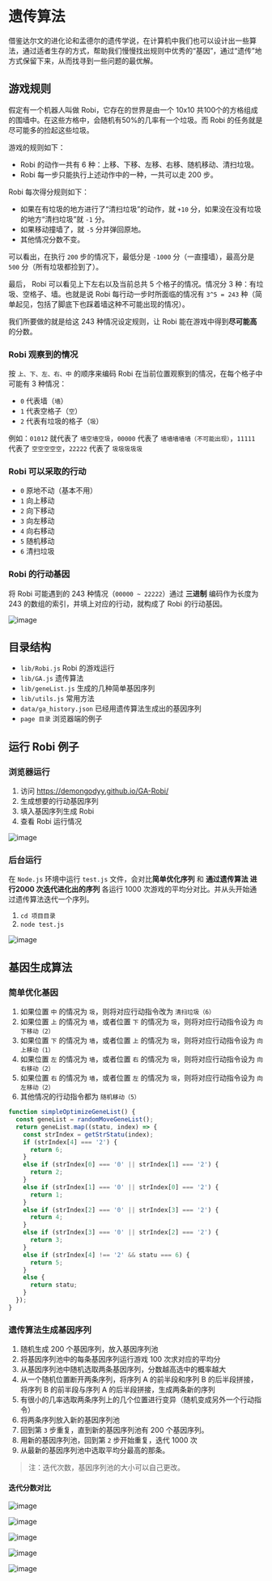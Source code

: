 # 遗传算法
借鉴达尔文的进化论和孟德尔的遗传学说，在计算机中我们也可以设计出一些算法，通过适者生存的方式，帮助我们慢慢找出规则中优秀的“基因”，通过“遗传”地方式保留下来，从而找寻到一些问题的最优解。

## 游戏规则
假定有一个机器人叫做 Robi，它存在的世界是由一个 10x10 共100个的方格组成的围墙中。在这些方格中，会随机有50%的几率有一个垃圾。而 Robi 的任务就是尽可能多的捡起这些垃圾。

游戏的规则如下：
- Robi 的动作一共有 6 种：上移、下移、左移、右移、随机移动、清扫垃圾。
- Robi 每一步只能执行上述动作中的一种，一共可以走 200 步。

Robi 每次得分规则如下：
- 如果在有垃圾的地方进行了“清扫垃圾”的动作，就 `+10` 分，如果没在没有垃圾的地方“清扫垃圾”就 `-1` 分。
- 如果移动撞墙了，就 `-5` 分并弹回原地。
- 其他情况分数不变。

可以看出，在执行 `200` 步的情况下，最低分是 `-1000` 分（一直撞墙），最高分是 `500` 分（所有垃圾都捡到了）。

最后， Robi 可以看见上下左右以及当前总共 5 个格子的情况。情况分 3 种：有垃圾、空格子、墙。也就是说 Robi 每行动一步时所面临的情况有 `3^5 = 243`  种（简单起见，包括了脚底下也踩着墙这种不可能出现的情况）。

我们所要做的就是给这 243 种情况设定规则，让 Robi 能在游戏中得到**尽可能高**的分数。

### Robi 观察到的情况
按 `上、下、左、右、中` 的顺序来编码 Robi 在当前位置观察到的情况，在每个格子中可能有 3 种情况：
- `0` 代表墙（`墙`）
- `1` 代表空格子（`空`）
- `2` 代表有垃圾的格子（`圾`）

例如：`01012` 就代表了 `墙空墙空圾`，`00000` 代表了 `墙墙墙墙墙（不可能出现）`，`11111` 代表了 `空空空空空`，`22222` 代表了 `圾圾圾圾圾` 

### Robi 可以采取的行动
- `0` 原地不动（基本不用）
- `1` 向上移动
- `2` 向下移动
- `3` 向左移动
- `4` 向右移动
- `5` 随机移动
- `6` 清扫垃圾

### Robi 的行动基因
将 Robi 可能遇到的 243 种情况（`00000 ~ 22222`）通过 **三进制** 编码作为长度为 243 的数组的索引，并填上对应的行动，就构成了 Robi 的行动基因。

![image](https://user-images.githubusercontent.com/17036920/102896428-53209600-44a1-11eb-9423-2ceb5d2dba76.png)

## 目录结构

- `lib/Robi.js` Robi 的游戏运行
- `lib/GA.js` 遗传算法
- `lib/geneList.js` 生成的几种简单基因序列
- `lib/utils.js` 常用方法
- `data/ga_history.json` 已经用遗传算法生成出的基因序列
- `page 目录` 浏览器端的例子

## 运行 Robi 例子
### 浏览器运行
1. 访问 https://demongodyy.github.io/GA-Robi/
2. 生成想要的行动基因序列
3. 填入基因序列生成 Robi
4. 查看 Robi 运行情况

![image](https://user-images.githubusercontent.com/17036920/102896944-3769bf80-44a2-11eb-8e72-d049b0efaa82.png)

### 后台运行
在 `Node.js` 环境中运行 `test.js` 文件，会对比**简单优化序列** 和 **通过遗传算法 进行2000 次迭代进化出的序列** 各运行 1000 次游戏的平均分对比。并从头开始通过遗传算法迭代一个序列。

1. `cd 项目目录`
2. `node test.js`

![image](https://user-images.githubusercontent.com/17036920/102898230-2621b280-44a4-11eb-899e-fd87bee1f331.png)

## 基因生成算法
### 简单优化基因

1. 如果位置 `中` 的情况为 `圾`，则将对应行动指令改为 `清扫垃圾（6）`
2. 如果位置 `上` 的情况为 `墙`，或者位置 `下` 的情况为 `圾`，则将对应行动指令设为 `向下移动（2）`
3. 如果位置 `下` 的情况为 `墙`，或者位置 `上` 的情况为 `圾`，则将对应行动指令设为 `向上移动（1）`
4. 如果位置 `左` 的情况为 `墙`，或者位置 `右` 的情况为 `圾`，则将对应行动指令设为 `向右移动（2）`
5. 如果位置 `右` 的情况为 `墙`，或者位置 `左` 的情况为 `圾`，则将对应行动指令设为 `向左移动（2）`
6. 其他情况的行动指令都为 `随机移动（5）`

``` javascript
function simpleOptimizeGeneList() {
  const geneList = randomMoveGeneList();
  return geneList.map((statu, index) => {
    const strIndex = getStrStatu(index);
    if (strIndex[4] === '2') {
      return 6;
    }
    else if (strIndex[0] === '0' || strIndex[1] === '2') {
      return 2;
    }
    else if (strIndex[1] === '0' || strIndex[0] === '2') {
      return 1;
    }
    else if (strIndex[2] === '0' || strIndex[3] === '2') {
      return 4;
    }
    else if (strIndex[3] === '0' || strIndex[2] === '2') {
      return 3;
    }
    else if (strIndex[4] !== '2' && statu === 6) {
      return 5;
    }
    else {
      return statu;
    }
  });
}
```

### 遗传算法生成基因序列

1. 随机生成 200 个基因序列，放入基因序列池
2. 将基因序列池中的每条基因序列运行游戏 100 次求对应的平均分
3. 从基因序列池中随机选取两条基因序列，分数越高选中的概率越大
4. 从一个随机位置断开两条序列，将序列 A 的前半段和序列 B 的后半段拼接，将序列 B 的前半段与序列 A 的后半段拼接，生成两条新的序列
5. 有很小的几率选取两条序列上的几个位置进行变异（随机变成另外一个行动指令）
6. 将两条序列放入新的基因序列池
7. 回到第 `3` 步重复，直到新的基因序列池有 200 个基因序列。
8. 用新的基因序列池，回到第 `2` 步开始重复，迭代 1000 次
9. 从最新的基因序列池中选取平均分最高的那条。

> 注：迭代次数，基因序列池的大小可以自己更改。


#### 迭代分数对比
![image](https://user-images.githubusercontent.com/17036920/102899250-9aa92100-44a5-11eb-8642-e726f5ad9b6c.png)

![image](https://user-images.githubusercontent.com/17036920/102899263-9da41180-44a5-11eb-893d-6c181eeae555.png)

![image](https://user-images.githubusercontent.com/17036920/102899270-a09f0200-44a5-11eb-8356-44f2ce97bb76.png)

![image](https://user-images.githubusercontent.com/17036920/102899275-a268c580-44a5-11eb-9648-91c74c991807.png)

![image](https://user-images.githubusercontent.com/17036920/102899396-c88e6580-44a5-11eb-8b4d-349ab863e60f.png)
